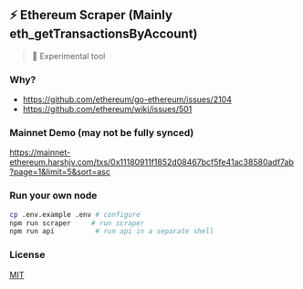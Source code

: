 ## ⚡️ Ethereum Scraper (Mainly eth_getTransactionsByAccount)

> 🚨 Experimental tool


### Why?

* https://github.com/ethereum/go-ethereum/issues/2104
* https://github.com/ethereum/wiki/issues/501


### Mainnet Demo (may not be fully synced)

https://mainnet-ethereum.harshjv.com/txs/0x11180911f1852d08467bcf5fe41ac38580adf7ab?page=1&limit=5&sort=asc


### Run your own node

```bash
cp .env.example .env # configure
npm run scraper     # run scraper
npm run api          # run api in a separate shell
```


### License

[MIT](./LICENSE.md)

